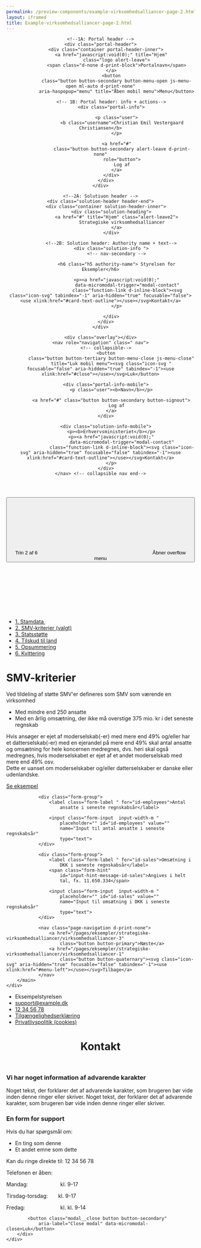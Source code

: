 ```yaml
--- 
permalink: /preview-components/example-virksomhedsalliancer-page-2.html
layout: iframed 
title: Example-virksomhedsalliancer-page-2.html
---
```

<header class="header" role="banner">

    <!--1A: Portal header -->
    <div class="portal-header">
        <div class="container portal-header-inner">
            <a href="javascript:void(0);" title="Hjem"
                class="logo alert-leave">
                <span class="d-none d-print-block">Portalnavn</span>
            </a>
            <button
                class="button button-secondary button-menu-open js-menu-open ml-auto d-print-none"
                aria-haspopup="menu" title="Åben mobil menu">Menu</button>

            <!-- 1B: Portal header: info + actions-->
            <div class="portal-info">

                <p class="user">
                    <b class="username">Christian Emil Vestergaard Christiansen</b>
                </p>

                <a href="#"
                    class="button button-secondary alert-leave d-print-none"
                    role="button">
                    Log af
                </a>
            </div>
        </div>
    </div>

    <!--2A: Solutiuon header -->
    <div class="solution-header header-end">
        <div class="container solution-header-inner">
            <div class="solution-heading">
                <a href="#" title="Hjem" class="alert-leave2">
                    Strategiske virksomhedsalliancer
                </a>
            </div>

            <!--2B: Solution header: Authority name + text-->
            <div class="solution-info ">
                <!-- nav-secondary -->

                <h6 class="h5 authority-name"> Styrelsen for Eksempler</h6>

                <p><a href="javascript:void(0);"
                        data-micromodal-trigger="modal-contact"
                        class="function-link d-inline-block"><svg class="icon-svg" tabindex="-1" aria-hidden="true" focusable="false"><use xlink:href="#card-text-outline"></use></svg>Kontakt</a>
                </p>

            </div>
        </div>
    </div>

    <div class="overlay"></div>
    <nav role="navigation" class=" nav">
        <!-- collapsible-->
        <button
            class="button button-tertiary button-menu-close js-menu-close"
            title="Luk mobil menu"><svg class="icon-svg "  focusable="false" aria-hidden="true" tabindex="-1"><use xlink:href="#close"></use></svg>Luk</button>

        <div class="portal-info-mobile">
            <p class="user"><b>Navn</b></p>

            <a href="#" class="button button-secondary button-signout">
                Log af
            </a>
        </div>

        <div class="solution-info-mobile">
            <p><b>Erhvervsministeriet</b></p>
            <p><a href="javascript:void(0);"
                    data-micromodal-trigger="modal-contact"
                    class="function-link d-inline-block"><svg class="icon-svg" aria-hidden="true" focusable="false" tabindex="-1"><use xlink:href="#card-text-outline"></use></svg>Kontakt</a>
            </p>
        </div>
    </nav> <!-- collapsible nav end-->
</header>

<div class="container page-container">
    <div class="row">
        <aside class="col-12 col-lg-3 sidebar-col">
            <div
                class="overflow-menu  overflow-menu--open-right overflow-menu--lg-no-responsive">
                <button class="button-overflow-menu js-dropdown "
                    data-js-target="#overflow4" aria-haspopup="true"
                    aria-expanded="false">
                    Trin 2 af 6
                    <svg class="icon-svg" aria-hidden="true" focusable="false" tabindex="-1"><use xlink:href="#menu-down"></use></svg>
                    <span class="sr-only">Åbner overflow menu</span>
                </button>
                <div class="overflow-menu-inner" id="overflow4"
                    aria-hidden="true">
                    <ul class="sidenav-list sidenav-list-locked">
                        <li>
                            <a
                                href="/pages/eksempler/strategiske-virksomhedsalliancer/virksomhedsalliancer-1">
                                1. Stamdata
                                <span class="sidenav-icon">
                                    <svg class="icon-svg" aria-hidden="true" focusable="false" tabindex="-1"><use xlink:href="#check"></use></svg>
                                </span>
                            </a>
                        </li>
                        <li>
                            <a href="/pages/eksempler/strategiske-virksomhedsalliancer/virksomhedsalliancer-2"
                                class="active">
                                2. SMV-kriterier (valgt)
                            </a>
                        </li>
                        <li>
                            <a
                                href="/pages/eksempler/strategiske-virksomhedsalliancer/virksomhedsalliancer-3">
                                3. Statsstøtte
                            </a>
                        </li>
                        <li>
                            <a
                                href="/pages/eksempler/strategiske-virksomhedsalliancer/virksomhedsalliancer-4">
                                4. Tilskud til land
                            </a>
                        </li>
                        <li class="disabled">
                            <a href="javascript:void(0)" disabled
                                tab-index="-1" aria-disabled="true">
                                5. Opsummering
                            </a>
                        </li>
                        <li class="disabled">
                            <a href="javascript:void(0)" disabled
                                tab-index="-1" aria-disabled="true">
                                6. Kvittering
                            </a>
                        </li>
                    </ul>
                </div>
            </div>
        </aside>
        <main class="col-12 col-lg-9" id="main-content">
            <h1>SMV-kriterier</h1>
            <p class="font-lead">Ved tildeling af støtte SMV'er defineres
                som SMV som værende en virksomhed</p>
            <ul>
                <li class="font-lead mt-4 mb-4">Med mindre end 250 ansatte
                </li>
                <li class="font-lead mt-4 mb-4">Med en årlig omsætning, der
                    ikke må overstige 375 mio. kr i det seneste regnskab
                </li>
            </ul>
            <p class="mt-6">Hvis ansøger er ejet af moderselskab(-er) med
                mere end 49% og/eller har et datterselskab(-er) med en
                ejerandel på mere end 49% skal antal ansatte og omsætning
                for hele koncernen medregnes, dvs. heri skal også
                medregnes, hvis moderselskabet er ejet af et andet
                moderselskab med mere end 49%
                osv.<br>Dette er uanset om moderselskaber og/eller datterselskaber er danske eller udenlandske.</p>
                <a href="#" class="5">Se eksempel</a>

                <div class="form-group">
                    <label class="form-label " for="id-employees">Antal
                        ansatte i seneste regnskabsår</label>

                    <input class="form-input  input-width-m "
                        placeholder="" id="id-employees" value=""
                        name="Input til antal ansatte i seneste regnskabsår"
                        type="text">
                </div>

                <div class="form-group">
                    <label class="form-label " for="id-sales">Omsætning i
                        DKK i seneste regnskabsår</label>
                    <span class="form-hint"
                        id="input-hint-message-id-sales">Angives i helt
                        tal, fx. 11.650.334</span>

                    <input class="form-input  input-width-m "
                        placeholder="" id="id-sales" value=""
                        name="Input til omsætning i DKK i seneste regnskabsår"
                        type="text">
                </div>

                <nav class="page-navigation d-print-none">
                    <a href="/pages/eksempler/strategiske-virksomhedsalliancer/virksomhedsalliancer-3"
                        class="button button-primary">Næste</a>
                    <a href="/pages/eksempler/strategiske-virksomhedsalliancer/virksomhedsalliancer-1"
                        class="button button-quaternary"><svg class="icon-svg" aria-hidden="true" focusable="false" tabindex="-1"><use xlink:href="#menu-left"></use></svg>Tilbage</a>
                </nav>
        </main>
    </div>
</div>

<footer>
    <div class="footer">
        <div class="container">
            <div class="align-text-left">
                <ul class="unstyled-list inline-list">
                    <li class=""><span
                            class="h5 weight-semibold">Eksempelstyrelsen</span>
                    </li>
                    <li class=""><a class="function-link"
                            href="mailto:support@example.dk">support@example.dk</a>
                    </li>
                    <li class=""><a class="function-link"
                            href="tel:12 34 56 78">12 34 56 78</a></li>
                    <li class="d-print-none"><a href="#"
                            class="function-link">Tilgængelighedserklæring</a>
                    </li>
                    <li class="d-print-none"><a href="#"
                            class="function-link">Privatlivspolitik
                            (cookies)</a></li>
                </ul>
            </div>
        </div>
    </div>
</footer>

<div class="modal" id="modal-contact" aria-hidden="true">
    <div class="modal__overlay bg-modal" tabindex="-1"
        data-micromodal-close>
        <div class="modal__container" role="dialog" aria-modal="true"
            aria-labelledby="modal-contact-1">
            <header class="modal__header">
                <h1 class="modal__title h2" id="modal-contact-1">
                    Kontakt
                </h1>
            </header>
            <main class="modal__content">
                <div class="alert alert-warning" role="alert"
                    aria-label="Beskedbox der viser en advarsel">
                    <div class="alert-body">
                        <h3 class="alert-heading">Vi har noget information
                            af advarende karakter</h3>
                        <p class="alert-text">Noget tekst, der forklarer
                            det af advarende karakter, som brugeren bør
                            vide inden denne ringer eller skriver. Noget
                            tekst, der forklarer det af advarende karakter,
                            som brugeren bør vide inden denne ringer eller
                            skriver.</p>
                    </div>
                </div>
                <h3>En form for support</h3>
                <p>Hvis du har spørgsmål om:</p>
                <ul>
                    <li>En ting som denne</li>
                    <li>Et andet emne som dette</li>
                </ul>
                <p>Kan du ringe direkte til: 12 34 56 78</p>
                <p>Telefonen er åben:</p>
                <p class="m-0">
                    Mandag:&nbsp&nbsp&nbsp&nbsp&nbsp&nbsp&nbsp&nbsp&nbsp&nbsp&nbsp&nbsp&nbsp&nbsp&nbsp&nbsp&nbsp&nbsp&nbsp&nbsp&nbsp
                    kl. 9-17</p>
                <p class="m-0">
                    Tirsdag-torsdag:&nbsp&nbsp&nbsp&nbsp&nbsp&nbsp kl. 9-17
                </p>
                <p class="m-0">
                    Fredag:&nbsp&nbsp&nbsp&nbsp&nbsp&nbsp&nbsp&nbsp&nbsp&nbsp&nbsp&nbsp&nbsp&nbsp&nbsp&nbsp&nbsp&nbsp&nbsp&nbsp&nbsp&nbsp&nbsp
                    kl. kl. 9-14</p>
            </main>

            <button class="modal__close button button-secondary"
                aria-label="Close modal" data-micromodal-close>Luk</button>
        </div>
    </div>
</div>
